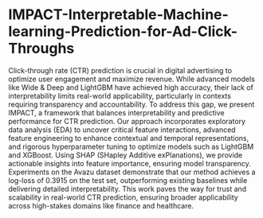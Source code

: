 # IMPACT-Interpretable-Machine-learning-Prediction-for-Ad-Click-Throughs


Click-through rate (CTR) prediction is crucial in digital advertising to optimize
user engagement and maximize revenue. While advanced models like Wide &
Deep and LightGBM have achieved high accuracy, their lack of interpretability
limits real-world applicability, particularly in contexts requiring transparency and
accountability. To address this gap, we present IMPACT, a framework that balances
interpretability and predictive performance for CTR prediction. Our approach
incorporates exploratory data analysis (EDA) to uncover critical feature interactions,
advanced feature engineering to enhance contextual and temporal representations,
and rigorous hyperparameter tuning to optimize models such as LightGBM and
XGBoost. Using SHAP (SHapley Additive exPlanations), we provide actionable
insights into feature importance, ensuring model transparency. Experiments on the
Avazu dataset demonstrate that our method achieves a log-loss of 0.3915 on the test
set, outperforming existing baselines while delivering detailed interpretability. This
work paves the way for trust and scalability in real-world CTR prediction, ensuring
broader applicability across high-stakes domains like finance and healthcare.
